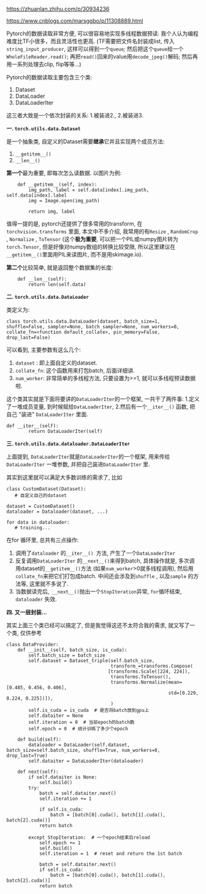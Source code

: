 https://zhuanlan.zhihu.com/p/30934236

https://www.cnblogs.com/marsggbo/p/11308889.html



Pytorch的数据读取非常方便, 可以很容易地实现多线程数据预读. 我个人认为编程难度比TF小很多，而且灵活性也更高. (TF需要把文件名封装成list, 传入`string_input_producer`, 这样可以得到一个`queue`*;* 然后把这个`queue`给一个`WholeFileReader.read()`; 再把`read()`回来的value用`decode_jpeg()`解码; 然后再用一系列处理去clip, flip等等...)



Pytorch的数据读取主要包含三个类:

1. Dataset
2. DataLoader
3. DataLoaderIter

这三者大致是一个依次封装的关系: 1.被装进2., 2.被装进3.



**一. `torch.utils.data.Dataset`**

是一个抽象类, 自定义的Dataset需要**继承**它并且实现两个成员方法:

1. `__getitem__()`
2. `__len__()`

**第一个**最为重要, 即每次怎么读数据. 以图片为例:

```python3
    def __getitem__(self, index):
        img_path, label = self.data[index].img_path, self.data[index].label
        img = Image.open(img_path)

        return img, label
```

值得一提的是, pytorch还提供了很多常用的transform, 在`torchvision.transforms` 里面, 本文中不多介绍, 我常用的有`Resize` , `RandomCrop` , `Normalize` , `ToTensor` (这个**极为重要**, 可以把一个PIL或numpy图片转为`torch.Tensor`, 但是好像对numpy数组的转换比较受限, 所以这里建议在`__getitem__()`里面用PIL来读图片, 而不是用skimage.io).

**第二个**比较简单, 就是返回整个数据集的长度:

```python3
    def __len__(self):
        return len(self.data)
```

**二. `torch.utils.data.DataLoader`**

类定义为:

```python3
class torch.utils.data.DataLoader(dataset, batch_size=1, shuffle=False, sampler=None, batch_sampler=None, num_workers=0, collate_fn=<function default_collate>, pin_memory=False, drop_last=False)
```

可以看到, 主要参数有这么几个:

1. `dataset` : 即上面自定义的dataset.
2. `collate_fn`: 这个函数用来打包batch, 后面详细讲.
3. `num_worker`: 非常简单的多线程方法, 只要设置为>=1, 就可以多线程预读数据啦.

这个类其实就是下面将要讲的`DataLoaderIter`的一个框架, 一共干了两件事: 1.定义了一堆成员变量, 到时候赋给`DataLoaderIter`, 2.然后有一个`__iter__()` 函数, 把自己 "装进" `DataLoaderIter` 里面.

```python3
def __iter__(self):
        return DataLoaderIter(self)
```



**三. `torch.utils.data.dataloader.DataLoaderIter`**

上面提到, `DataLoaderIter`就是`DataLoaderIter`的一个框架, 用来传给`DataLoaderIter` 一堆参数, 并把自己装进`DataLoaderIter` 里.

其实到这里就可以满足大多数训练的需求了, 比如

```python3
class CustomDataset(Dataset):
   # 自定义自己的dataset

dataset = CustomDataset()
dataloader = Dataloader(dataset, ...)

for data in dataloader:
   # training...
```

在for 循环里, 总共有三点操作:

1. 调用了`dataloader` 的`__iter__() `方法, 产生了一个`DataLoaderIter`
2. 反复调用`DataLoaderIter` 的`__next__()`来得到batch, 具体操作就是, 多次调用dataset的`__getitem__()`方法 (如果`num_worker`>0就多线程调用), 然后用`collate_fn`来把它们打包成batch. 中间还会涉及到`shuffle` , 以及`sample` 的方法等, 这里就不多说了.
3. 当数据读完后,` __next__()`抛出一个`StopIteration`异常, `for`循环结束, `dataloader` 失效.

**四. 又一层封装...**

其实上面三个类已经可以搞定了, 但是我觉得这还不太符合我的需求, 就又写了一个类, 仅供参考

```python3
class DataProvider:
    def __init__(self, batch_size, is_cuda):
        self.batch_size = batch_size
        self.dataset = Dataset_triple(self.batch_size,
                                      transform_=transforms.Compose(
                                     [transforms.Scale([224, 224]),
                                      transforms.ToTensor(),
                                      transforms.Normalize(mean=[0.485, 0.456, 0.406],
                                                           std=[0.229, 0.224, 0.225])]),
                                      )
        self.is_cuda = is_cuda  # 是否将batch放到gpu上
        self.dataiter = None
        self.iteration = 0  # 当前epoch的batch数
        self.epoch = 0  # 统计训练了多少个epoch

    def build(self):
        dataloader = DataLoader(self.dataset, batch_size=self.batch_size, shuffle=True, num_workers=0, drop_last=True)
        self.dataiter = DataLoaderIter(dataloader)

    def next(self):
        if self.dataiter is None:
            self.build()
        try:
            batch = self.dataiter.next()
            self.iteration += 1

            if self.is_cuda:
                batch = [batch[0].cuda(), batch[1].cuda(), batch[2].cuda()]
            return batch

        except StopIteration:  # 一个epoch结束后reload
            self.epoch += 1
            self.build()
            self.iteration = 1  # reset and return the 1st batch

            batch = self.dataiter.next()
            if self.is_cuda:
                batch = [batch[0].cuda(), batch[1].cuda(), batch[2].cuda()]
            return batch
```